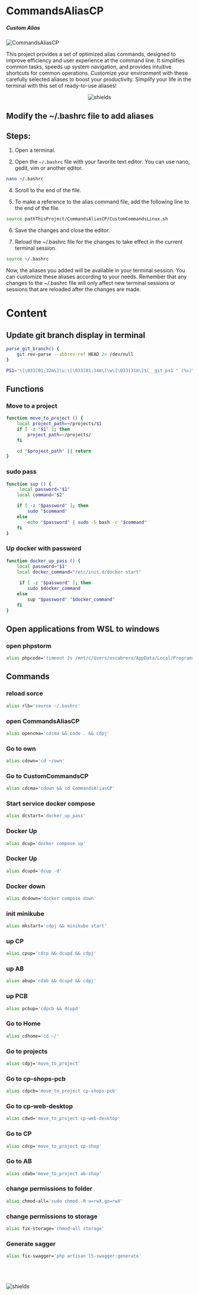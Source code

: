# CommandsAliasCP
##### Custom Alias

![CommandsAliasCP](https://socialify.git.ci/Oscabrera/CommandsAliasCP/image?font=Inter&language=1&name=1&owner=1&pattern=Brick%20Wall&theme=Light)

This project provides a set of optimized alias commands, designed to improve efficiency and user experience at the command line. It simplifies common tasks, speeds up system navigation, and provides intuitive shortcuts for common operations. Customize your environment with these carefully selected aliases to boost your productivity. Simplify your life in the terminal with this set of ready-to-use aliases!

<p align="center"><img src="https://img.shields.io/badge/alias-linux?style=for-the-badge&amp;logo=linux&amp;logoColor=white&amp;labelColor=32a848&amp;color=0f23d9" alt="shields"></p>

## Modify the ~/.bashrc file to add aliases

## Steps:

1. Open a terminal.

2. Open the `~/.bashrc` file with your favorite text editor. You can use nano, gedit, vim or another editor.

```bash
nano ~/.bashrc
```

4. Scroll to the end of the file.

5. To make a reference to the alias command file, add the following line to the end of the file.

```bash
source pathThisProject/CommandsAliasCP/CustomCommandsLinux.sh
```

6. Save the changes and close the editor.

7. Reload the ~/.bashrc file for the changes to take effect in the current terminal session.

```bash
source ~/.bashrc
```

Now, the aliases you added will be available in your terminal session. You can customize these aliases according to your needs. Remember that any changes to the ~/.bashrc file will only affect new terminal sessions or sessions that are reloaded after the changes are made.


# Content

## Update git branch display in terminal

```bash
parse_git_branch() {
    git rev-parse --abbrev-ref HEAD 2> /dev/null
}

PS1='\[\033[01;32m\]\u:\[\033[01;34m\]\w\[\033[31m\]$(__git_ps1 " (%s)")\[\033[00m\]$ '
```

## Functions

### Move to a project
```bash
function move_to_project () {
    local project_path=~/projects/$1
    if [ -z "$1" ]; then
        project_path=~/projects/
    fi

    cd "$project_path" || return
}
```

### sudo pass
```bash
function sup () {
     local password="$1"
    local command="$2"

    if [ -z "$password" ]; then
        sudo "$command"
    else
        echo "$password" | sudo -S bash -c "$command"
    fi
}
```

### Up docker with password
```bash
function docker_up_pass () {
    local password="$1"
    local docker_command="/etc/init.d/docker start"
    
     if [ -z "$password" ]; then
        sudo $docker_command
    else
        sup "$password" "$docker_command"
    fi
}
```
## Open applications from WSL to windows

### open phpstorm
```bash
alias phpcode='timeout 2s /mnt/c/Users/oscabrera/AppData/Local/Programs/PhpStorm\ 2/bin/phpstorm64.exe $(wslpath -w .)'
```

## Commands

### reload sorce
```bash
alias rlb='source ~/.bashrc'
```

### open CommandsAliasCP
```bash
alias opencma='cdcma && code . && cdpj'
```
### Go to own
```bash
alias cdown='cd ~/own'
```
### Go to CustomCommandsCP
```bash
alias cdcma='cdown && cd CommandsAliasCP'
```

### Start service docker compose
```bash
alias dcstart='docker_up_pass'
```
### Docker Up
```bash
alias dcup='docker compose up'
```
### Docker Up
```bash
alias dcupd='dcup -d'
```
### Docker down
```bash
alias dcdown='docker compose down'
```
### init minikube
```bash
alias mkstart='cdpj && minikube start'
```
### up CP
```bash
alias cpup='cdcp && dcupd && cdpj'
```
### up AB
```bash
alias abup='cdab && dcupd && cdpj'
```
### up PCB
```bash
alias pcbup='cdpcb && dcupd'
```

### Go to Home
```bash
alias cdhome='cd ~/'
```
### Go to projects 
```bash
alias cdpj='move_to_project'
```
### Go to cp-shops-pcb 
```bash
alias cdpcb='move_to_project cp-shops-pcb'
```
### Go to cp-web-desktop
```bash
alias cdwd='move_to_project cp-web-desktop'
```
### Go to CP
```bash
alias cdcp='move_to_project cp-shop'
```
### Go to AB
```bash
alias cdab='move_to_project ab-shop'
```

### change permissions to folder
```bash
alias chmod-all='sudo chmod -R u=rwX,go=rwX'
```
### change permissions to storage 
```bash
alias fix-storage='chmod-all storage'
```

### Generate sagger
```bash
alias fix-swagger='php artisan l5-swagger:generate'
```

<br>
<br>
<br>
<img src="https://img.shields.io/badge/more_about-alias-black?labelColor=blue&link=https%3A%2F%2Fwww.freecodecamp.org%2Fnews%2Fhow-to-create-your-own-command-in-linux%2F%23%3A~%3Atext%3DWhat%2520are%2520Alias%2520commands%2520in%2Cthe%2520whole%2520command%2520is%2520run" alt="shields">


